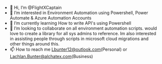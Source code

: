 - 👋 Hi, I’m @FlightXCaptain
- 👀 I’m interested in Environment Automation using Powershell, Power Automate & Azure Automation Accounts
- 🌱 I’m currently learning How to write API's using Powershell
- 💞️ I’m looking to collaborate on all environment automation scripts. would love to create a library for all sys admins to reference.
  Im also interested in assisting people through scripts in microsoft cloud migrations and other things around this.
- 📫 How to reach me Lbunter12@outlook.com(Personal) or Lachlan.Bunter@alchatex.com(Business)

<!---
FlightXCaptain/FlightXCaptain is a ✨ special ✨ repository because its `README.md` (this file) appears on your GitHub profile.
You can click the Preview link to take a look at your changes.
--->
